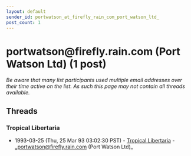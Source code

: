 ```yaml
---
layout: default
sender_id: portwatson_at_firefly_rain_com_port_watson_ltd_
post_count: 1
---
```


# portwatson<span>@</span>firefly.rain.com (Port Watson Ltd) (1 post)

_Be aware that many list participants used multiple email addresses over their time active on the list. As such this page may not contain all threads available._

## Threads

### Tropical Libertaria
+ 1993-03-25 (Thu, 25 Mar 93 03:02:30 PST) - [Tropical Libertaria](/archive/1993/03/7379a8d867f1982140a2c1a8a42d8b039d58cadf26d7142e1ad2b1c16d4ea43c) - _portwatson@firefly.rain.com (Port Watson Ltd)_

